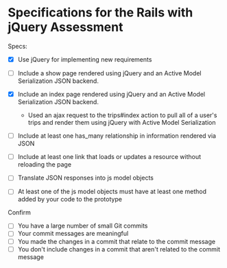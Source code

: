# Specifications for the Rails with jQuery Assessment

Specs:
- [x] Use jQuery for implementing new requirements
- [ ] Include a show page rendered using jQuery and an Active Model Serialization JSON backend. 
- [x] Include an index page rendered using jQuery and an Active Model Serialization JSON backend.
  - Used an ajax request to the trips#index action to pull all of a user's trips and render them using jQuery with Active Model Serialization

- [ ] Include at least one has_many relationship in information rendered via JSON
- [ ] Include at least one link that loads or updates a resource without reloading the page
- [ ] Translate JSON responses into js model objects
- [ ] At least one of the js model objects must have at least one method added by your code to the prototype

Confirm
- [ ] You have a large number of small Git commits
- [ ] Your commit messages are meaningful
- [ ] You made the changes in a commit that relate to the commit message
- [ ] You don't include changes in a commit that aren't related to the commit message
